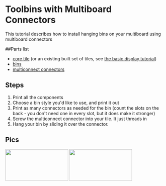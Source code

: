 # Toolbins with Multiboard Connectors

This tutorial describes how to install hanging bins on your multiboard using multiboard connectors

##Parts list

* [core tile](https://than.gs/m/974214) (or an existing built set of tiles, see [the basic display tutorial](../basicdisplay/))
* [bins](https://www.printables.com/model/728933)
* [multiconnect connectors](https://www.printables.com/model/716558-multiconnect-general-connector-for-your-board)

## Steps
1. Print all the components
2. Choose a bin style you'd like to use, and print it out
3. Print  as many connectors as needed for the bin (count the slots on the back - you don't need one in every slot, but it does make it stronger)
4. Screw the multiconnect connector into your tile.  It just threads in
5. Hang your bin by sliding it over the connector.

## Pics

[<img src="bins-2.jpg" align="left" width=200 height=100>]( bins-2.jpg ) [<img src="bins-3.jpg" width=200 height=100>]( bins-3.jpg )

